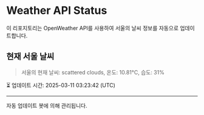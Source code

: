 
# Weather API Status

이 리포지토리는 OpenWeather API를 사용하여 서울의 날씨 정보를 자동으로 업데이트합니다.

## 현재 서울 날씨
> 서울의 현재 날씨: scattered clouds, 온도: 10.81°C, 습도: 31%

⏳ 업데이트 시간: 2025-03-11 03:23:42 (UTC)

---
자동 업데이트 봇에 의해 관리됩니다.
